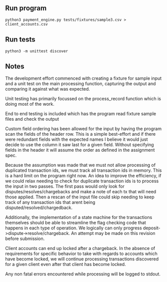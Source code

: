 ## Run program

`python3 payment_engine.py tests/fixtures/sample3.csv > client_accounts.csv`

## Run tests

`python3 -m unittest discover`

## Notes

The development effort commenced with creating a fixture for sample input and a unit test on the main processing function, capturing the output and comparing it against what was expected. 

Unit testing has primarily focussed on the process_record function which is doing most of the work.

End to end testing is included which has the program read fixture sample files and check the output

Custom field ordering has been allowed for the input by having the program scan the fields of the header row. This is a simple best-effort and if there were redundant fields with the expected names I believe it would just decide to use the column it saw last for a given field. Without specifying fields in the header it will assume the order as defined in the assignment spec.

Because the assumption was made that we must not allow processing of duplicated transaction ids, we must track all transaction ids in memory. This is a hard limit on the program right now. An idea to improve the efficiency, if we could relax needing to check for duplicate transaction ids is to process the input in two passes. The first pass would only look for disputes/resolves/chargebacks and make a note of each tx that will need those applied. Then a rescan of the input file could skip needing to keep track of any transaction ids that arent being disputed/resolved/chargedback.

Additionally, the implementation of a state machine for the transactions themselves should be able to streamline the flag checking code that happens in each type of operation. We logically can only progress deposit->dispute->resolve/chargeback. An attempt may be made on this revision before submission.

Client accounts can end up locked after a chargeback. In the absence of requirements for specific behavior to take with regards to accounts which have become locked, we will continue processing transactions discovered for a given client even after that client has become locked.

Any non fatal errors encountered while processing will be logged to stdout.